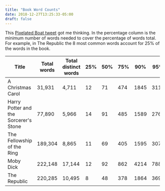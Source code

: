 ```yaml
---
title: "Book Word Counts"
date: 2018-12-27T13:25:33-05:00
draft: false
---
```


This [Pixelated Boat tweet](https://twitter.com/pixelatedboat/status/1076277102008094720) got me thinking.   In the percentage column is the minimum number of words needed to cover the percentage of words total.  For example, in The Republic the 8 most common words account for 25% of the words in the book.

Title                                 | Total words | Total distinct words | 25%  | 50%  | 75%  | 90%   | 95%   | 99%
--------------------------------------|-------------|----------------------|------|------|------|-------|-------|-------
A Christmas Carol                     | 31,931      | 4,711                | 12   | 71   | 474  | 1845  |  3115 | 4392 
Harry Potter and the Sorcerer's Stone | 77,890      | 5,966                | 14   | 91   | 485  | 1589  |  2761 | 5188 
The Fellowship of the Ring            | 189,304     | 8,865                | 11   | 69   | 405  | 1595  |  3071 | 6972 
Moby Dick                             | 222,148     | 17,144               | 12   | 92   | 862  | 4214  |  7883 | 14923
The Republic                          | 220,285     | 10,495               | 8    |  48  | 378  | 1864  |  3699 | 8293 
